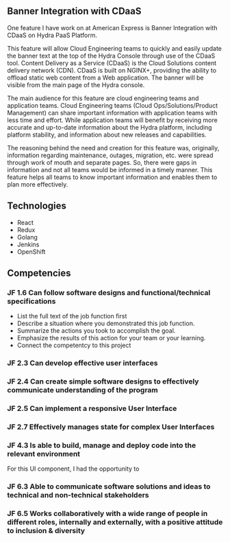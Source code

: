 ## Banner Integration with CDaaS

One feature I have work on at American Express is Banner Integration with CDaaS on Hydra PaaS Platform.

This feature will allow Cloud Engineering teams to quickly and easily update the banner text at the top of the Hydra Console through use of the CDaaS tool. Content Delivery as a Service (CDaaS) is the Cloud Solutions content delivery network (CDN). CDaaS is built on NGINX+, providing the ability to offload static web content from a Web application. The banner will be visible from the main page of the Hydra console.

The main audience for this feature are cloud engineering teams and application teams. Cloud Engineering teams (Cloud Ops/Solutions/Product Management) can share important information with application teams with less time and effort. While application teams will benefit by receiving more accurate and up-to-date information about the Hydra platform, including platform stability, and information about new releases and capabilities.

The reasoning behind the need and creation for this feature was, originally, information regarding maintenance, outages, migration, etc. were spread through work of mouth and separate pages. So, there were gaps in information and not all teams would be informed in a timely manner. This feature helps all teams to know important information and enables them to plan more effectively.

## Technologies

- React
- Redux
- Golang
- Jenkins
- OpenShift

## Competencies

### JF 1.6 Can follow software designs and functional/technical specifications

- List the full text of the job function first
- Describe a situation where you demonstrated this job function.
- Summarize the actions you took to accomplish the goal.
- Emphasize the results of this action for your team or your learning.
- Connect the competentcy to this project

### JF 2.3 Can develop effective user interfaces

### JF 2.4 Can create simple software designs to effectively communicate understanding of the program

### JF 2.5 Can implement a responsive User Interface

### JF 2.7 Effectively manages state for complex User Interfaces

### JF 4.3 Is able to build, manage and deploy code into the relevant environment

For this UI component, I had the opportunity to 

### JF 6.3 Able to communicate software solutions and ideas to technical and non-technical stakeholders

### JF 6.5 Works collaboratively with a wide range of people in different roles, internally and externally, with a positive attitude to inclusion & diversity
